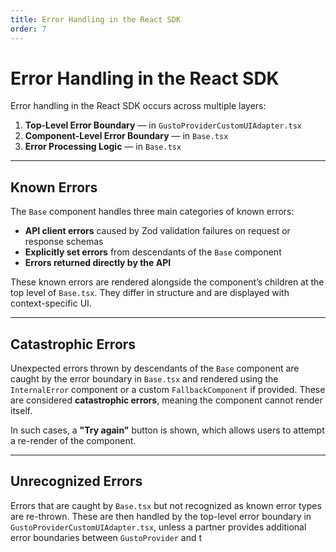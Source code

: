 ```yaml
---
title: Error Handling in the React SDK
order: 7
---
```


# Error Handling in the React SDK

Error handling in the React SDK occurs across multiple layers:

1. **Top-Level Error Boundary** — in `GustoProviderCustomUIAdapter.tsx`
2. **Component-Level Error Boundary** — in `Base.tsx`
3. **Error Processing Logic** — in `Base.tsx`

---

## Known Errors

The `Base` component handles three main categories of known errors:

- **API client errors** caused by Zod validation failures on request or response schemas
- **Explicitly set errors** from descendants of the `Base` component
- **Errors returned directly by the API**

These known errors are rendered alongside the component’s children at the top level of `Base.tsx`. They differ in structure and are displayed with context-specific UI.

---

## Catastrophic Errors

Unexpected errors thrown by descendants of the `Base` component are caught by the error boundary in `Base.tsx` and rendered using the `InternalError` component or a custom `FallbackComponent` if provided. These are considered **catastrophic errors**, meaning the component cannot render itself.

In such cases, a **"Try again"** button is shown, which allows users to attempt a re-render of the component.

---

## Unrecognized Errors

Errors that are caught by `Base.tsx` but not recognized as known error types are re-thrown. These are then handled by the top-level error boundary in `GustoProviderCustomUIAdapter.tsx`, unless a partner provides additional error boundaries between `GustoProvider` and t
